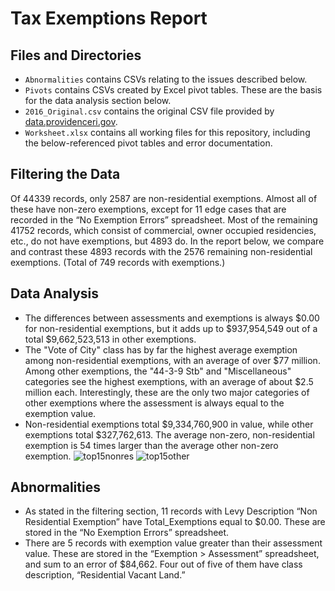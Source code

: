 # Tax Exemptions Report
## Files and Directories
* `Abnormalities` contains CSVs relating to the issues described below.
* `Pivots` contains CSVs created by Excel pivot tables. These are the basis for the data analysis section below.
* `2016_Original.csv` contains the original CSV file provided by [data.providenceri.gov](data.providenceri.gov).
* `Worksheet.xlsx` contains all working files for this repository, including the below-referenced pivot tables and error documentation.

## Filtering the Data
Of 44339 records, only 2587 are non-residential exemptions. Almost all of these have non-zero exemptions, except for 11 edge cases that are recorded in the “No Exemption Errors” spreadsheet. Most of the remaining 41752 records, which consist of commercial, owner occupied residencies, etc., do not have exemptions, but 4893 do. In the report below, we compare and contrast these 4893 records with the 2576 remaining non-residential exemptions. (Total of 749 records with exemptions.)

## Data Analysis
* The differences between assessments and exemptions is always $0.00 for non-residential exemptions, but it adds up to $937,954,549
out of a total $9,662,523,513 in other exemptions.
* The "Vote of City" class has by far the highest average exemption among non-residential exemptions, with an average of over $77 million. Among other exemptions, the "44-3-9 Stb" and "Miscellaneous" categories see the highest exemptions, with an average of about $2.5 million each. Interestingly, these are the only two major categories of other exemptions where the assessment is always equal to the exemption value.
* Non-residential exemptions total $9,334,760,900 in value, while other exemptions total $327,762,613. The average non-zero, non-residential exemption is 54 times larger than the average other non-zero exemption.
![top15nonres](https://cloud.githubusercontent.com/assets/13228316/17568508/0a98a59a-5f12-11e6-916b-c00d9b211efc.PNG) ![top15other](https://cloud.githubusercontent.com/assets/13228316/17568519/168784a2-5f12-11e6-9869-ac553e1f8a60.PNG)

## Abnormalities
*	As stated in the filtering section, 11 records with Levy Description “Non Residential Exemption” have Total_Exemptions equal to $0.00. These are stored in the “No Exemption Errors” spreadsheet.
*	There are 5 records with exemption value greater than their assessment value. These are stored in the “Exemption > Assessment” spreadsheet, and sum to an error of $84,662. Four out of five of them have class description, “Residential Vacant Land.”
